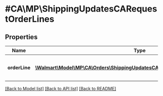 # #CA\MP\ShippingUpdatesCARequestOrderLines

## Properties

Name | Type | Description | Notes
------------ | ------------- | ------------- | -------------
**orderLine** | [**\Walmart\Model\MP\CA\Orders\ShippingUpdatesCARequestOrderLinesOrderLineInner[]**](ShippingUpdatesCARequestOrderLinesOrderLineInner.md) | Information about one order line shipment |


[[Back to Model list]](../) [[Back to API list]](../../Api/CA/MP) [[Back to README]](../../README.md)
